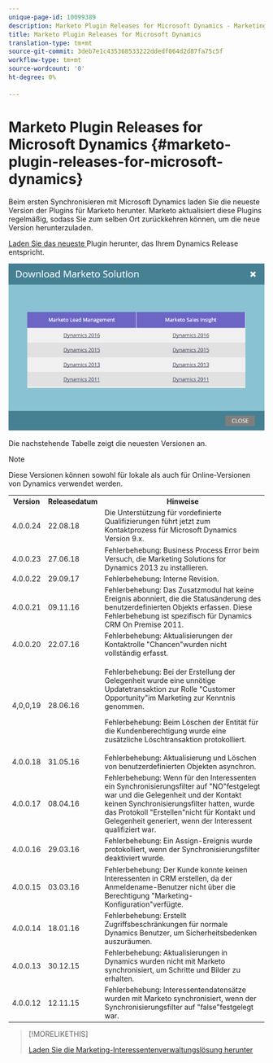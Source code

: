 ```yaml
---
unique-page-id: 10099389
description: Marketo Plugin Releases for Microsoft Dynamics - Marketing Docs - Produktdokumentation
title: Marketo Plugin Releases for Microsoft Dynamics
translation-type: tm+mt
source-git-commit: 3deb7e1c435368533222ddedf064d2d87fa75c5f
workflow-type: tm+mt
source-wordcount: '0'
ht-degree: 0%

---
```



# Marketo Plugin Releases for Microsoft Dynamics {#marketo-plugin-releases-for-microsoft-dynamics}

Beim ersten Synchronisieren mit Microsoft Dynamics laden Sie die neueste Version der Plugins für Marketo herunter. Marketo aktualisiert diese Plugins regelmäßig, sodass Sie zum selben Ort zurückkehren können, um die neue Version herunterzuladen.

[Laden Sie das neueste ](/help/marketo/product-docs/crm-sync/microsoft-dynamics-sync/sync-setup/download-the-marketo-lead-management-solution.md) Plugin herunter, das Ihrem Dynamics Release entspricht.

![](assets/lead-management-solution.png)

Die nachstehende Tabelle zeigt die neuesten Versionen an.

>[!NOTE]
>
>Diese Versionen können sowohl für lokale als auch für Online-Versionen von Dynamics verwendet werden.

<table> 
 <tbody> 
  <tr> 
   <th colspan="1">Version</th> 
   <th colspan="1">Releasedatum</th> 
   <th>Hinweise</th> 
  </tr> 
  <tr> 
   <td colspan="1">4.0.0.24</td> 
   <td colspan="1">22.08.18</td> 
   <td colspan="1">Die Unterstützung für vordefinierte Qualifizierungen führt jetzt zum Kontaktprozess für Microsoft Dynamics Version 9.x.</td> 
  </tr> 
  <tr> 
   <td colspan="1">4.0.0.23</td> 
   <td colspan="1">27.06.18</td> 
   <td colspan="1">Fehlerbehebung: Business Process Error beim Versuch, die Marketing Solutions for Dynamics 2013 zu installieren.</td> 
  </tr> 
  <tr> 
   <td colspan="1">4.0.0.22</td> 
   <td colspan="1">29.09.17</td> 
   <td colspan="1">Fehlerbehebung: Interne Revision.</td> 
  </tr> 
  <tr> 
   <td colspan="1"><p>4.0.0.21</p></td> 
   <td colspan="1">09.11.16</td> 
   <td colspan="1">Fehlerbehebung: Das Zusatzmodul hat keine Ereignis abonniert, die die Statusänderung des benutzerdefinierten Objekts erfassen. Diese Fehlerbehebung ist spezifisch für Dynamics CRM On Premise 2011. </td> 
  </tr> 
  <tr> 
   <td colspan="1">4.0.0.20</td> 
   <td colspan="1">22.07.16</td> 
   <td colspan="1">Fehlerbehebung: Aktualisierungen der Kontaktrolle "Chancen"wurden nicht vollständig erfasst.</td> 
  </tr> 
  <tr> 
   <td colspan="1">4,0,0,19</td> 
   <td colspan="1">28.06.16</td> 
   <td colspan="1"><p>Fehlerbehebung: Bei der Erstellung der Gelegenheit wurde eine unnötige Updatetransaktion zur Rolle "Customer Opportunity"im Marketing zur Kenntnis genommen. </p><p>Fehlerbehebung: Beim Löschen der Entität für die Kundenberechtigung wurde eine zusätzliche Löschtransaktion protokolliert.</p></td> 
  </tr> 
  <tr> 
   <td colspan="1">4.0.0.18</td> 
   <td colspan="1">31.05.16</td> 
   <td colspan="1">Fehlerbehebung:  Aktualisierung und Löschen von benutzerdefinierten Objekten asynchron.</td> 
  </tr> 
  <tr> 
   <td colspan="1">4.0.0.17</td> 
   <td colspan="1">08.04.16</td> 
   <td colspan="1">Fehlerbehebung: Wenn für den Interessenten ein Synchronisierungsfilter auf "NO"festgelegt war und die Gelegenheit und der Kontakt keinen Synchronisierungsfilter hatten, wurde das Protokoll "Erstellen"nicht für Kontakt und Gelegenheit generiert, wenn der Interessent qualifiziert war.</td> 
  </tr> 
  <tr> 
   <td colspan="1">4.0.0.16</td> 
   <td colspan="1">29.03.16</td> 
   <td>Fehlerbehebung: Ein Assign-Ereignis wurde protokolliert, wenn der Synchronisierungsfilter deaktiviert wurde.</td> 
  </tr> 
  <tr> 
   <td colspan="1">4.0.0.15</td> 
   <td colspan="1">03.03.16</td> 
   <td colspan="1">Fehlerbehebung: Der Kunde konnte keinen Interessenten in CRM erstellen, da der Anmeldename-Benutzer nicht über die Berechtigung "Marketing-Konfiguration"verfügte.</td> 
  </tr> 
  <tr> 
   <td colspan="1">4.0.0.14</td> 
   <td colspan="1">18.01.16</td> 
   <td colspan="1">Fehlerbehebung: Erstellt Zugriffsbeschränkungen für normale Dynamics Benutzer, um Sicherheitsbedenken auszuräumen.</td> 
  </tr> 
  <tr> 
   <td colspan="1">4.0.0.13</td> 
   <td colspan="1">30.12.15</td> 
   <td>Fehlerbehebung: Aktualisierungen in Dynamics wurden nicht mit Marketo synchronisiert, um Schritte und Bilder zu erhalten.</td> 
  </tr> 
  <tr> 
   <td colspan="1">4.0.0.12</td> 
   <td colspan="1">12.11.15</td> 
   <td colspan="1">Fehlerbehebung: Interessentendatensätze wurden mit Marketo synchronisiert, wenn der Synchronisierungsfilter auf "false"festgelegt war.</td> 
  </tr> 
 </tbody> 
</table>

>[!MORELIKETHIS]
>
>[Laden Sie die Marketing-Interessentenverwaltungslösung herunter](/help/marketo/product-docs/crm-sync/microsoft-dynamics-sync/sync-setup/download-the-marketo-lead-management-solution.md)
